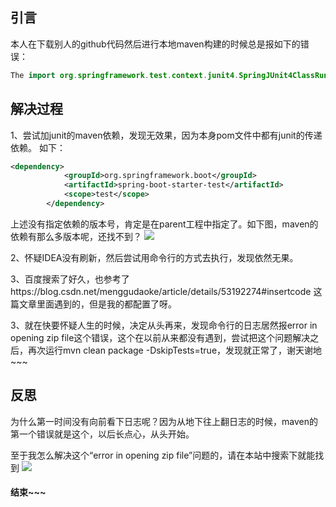## 引言
本人在下载别人的github代码然后进行本地maven构建的时候总是报如下的错误：
```java
The import org.springframework.test.context.junit4.SpringJUnit4ClassRunner cannot be resolved
```
## 解决过程
1、尝试加junit的maven依赖，发现无效果，因为本身pom文件中都有junit的传递依赖。
如下：
```xml
<dependency>
			<groupId>org.springframework.boot</groupId>
			<artifactId>spring-boot-starter-test</artifactId>
			<scope>test</scope>
		</dependency>
```
上述没有指定依赖的版本号，肯定是在parent工程中指定了。如下图，maven的依赖有那么多版本呢，还找不到？
![](assets/006/20180721-7a6be951.png)  

2、怀疑IDEA没有刷新，然后尝试用命令行的方式去执行，发现依然无果。

3、百度搜索了好久，也参考了https://blog.csdn.net/menggudaoke/article/details/53192274#insertcode
这篇文章里面遇到的，但是我的都配置了呀。

3、就在快要怀疑人生的时候，决定从头再来，发现命令行的日志居然报error in opening zip file这个错误，这个在以前从来都没有遇到，尝试把这个问题解决之后，再次运行mvn clean package -DskipTests=true，发现就正常了，谢天谢地~~~

## 反思
为什么第一时间没有向前看下日志呢？因为从地下往上翻日志的时候，maven的第一个错误就是这个，以后长点心，从头开始。

至于我怎么解决这个“error in opening zip file”问题的，请在本站中搜索下就能找到
![](assets/006/20180721-96570cd8.png)  
#### 结束~~~
